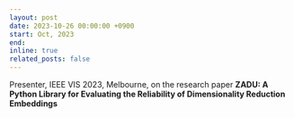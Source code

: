 ```yaml
---
layout: post
date: 2023-10-26 00:00:00 +0900
start: Oct, 2023
end: 
inline: true
related_posts: false
---
```


Presenter, IEEE VIS 2023, Melbourne, on the research paper <b>ZADU: A Python Library for Evaluating the Reliability of Dimensionality Reduction Embeddings</b>


<!-- Software Engineering Intern <br/>
Web UI Developement for Web Browser, <b>Naver Corp.</b> -->